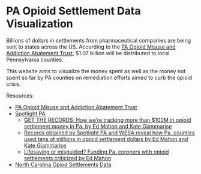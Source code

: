 # PA Opioid Settlement Data Visualization

Billions of dollars in settlements from pharmaceutical companies are being sent to states across the US. According to the [PA Opioid Misuse and Addiction Abatement Trust](https://www.paopioidtrust.org), $1.07 billion will be distributed to local Pennsylvania counties.

This website aims to visualize the money spent as well as the money not spent so far by PA counties on remediation efforts aimed to curb the opioid crisis.

Resources:

- [PA Opioid Misuse and Addiction Abatement Trust](https://www.paopioidtrust.org)
- [Spotlight PA](https://www.spotlightpa.org)
  - [GET THE RECORDS: How we’re tracking more than $100M in opioid settlement money in Pa. by Ed Mahon and Kate Giammarise](https://www.spotlightpa.org/news/2024/03/opioid-settlement-money-67-counties)
  - [Records obtained by Spotlight PA and WESA reveal how Pa. counties used tens of millions in opioid settlement dollars by Ed Mahon and Kate Giammarise](https://www.spotlightpa.org/news/2024/05/records-obtained-by-spotlight-pennsylvania-and-wesa-reveal-how-pennsylvania-counties-used-tens-of-millions-in-opioid-settlement-dollars)
  - [Lifesaving or misguided? Funding Pa. coroners with opioid settlements criticized by Ed Mahon](https://www.spotlightpa.org/news/2024/05/opioid-settlement-money-coroner-controversy)
- [North Carolina Opiod Settlements Data](https://ncopioidsettlement.org)
